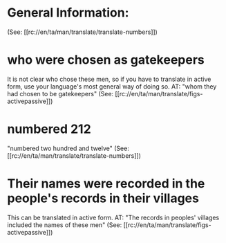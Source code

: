 # General Information:

(See: [[rc://en/ta/man/translate/translate-numbers]])

# who were chosen as gatekeepers

It is not clear who chose these men, so if you have to translate in active form, use your language's most general way of doing so. AT: "whom they had chosen to be gatekeepers" (See: [[rc://en/ta/man/translate/figs-activepassive]])

# numbered 212

"numbered two hundred and twelve" (See: [[rc://en/ta/man/translate/translate-numbers]])

# Their names were recorded in the people's records in their villages

This can be translated in active form. AT: "The records in peoples' villages included the names of these men" (See: [[rc://en/ta/man/translate/figs-activepassive]])

